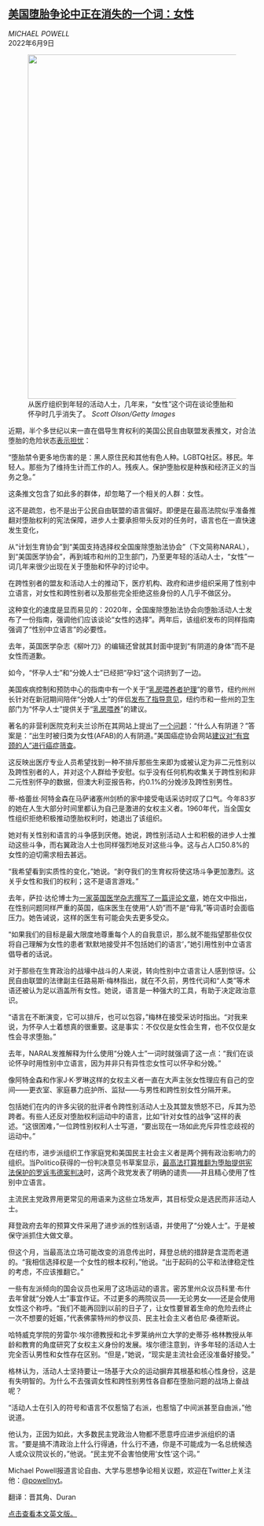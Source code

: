 <!--1654769222000-->
[美国堕胎争论中正在消失的一个词：女性](https://cn.nytimes.com/usa/20220609/women-gender-aclu-abortion/)
------

<address>MICHAEL POWELL</address><time pudate="2022-06-09 05:48:16" datetime="2022-06-09 05:48:16">2022年6月9日</time><figure><img src="https://images.weserv.nl/?url=static01.nyt.com/images/2022/06/02/us/00pregnant-people-1/merlin_156699216_3061a3e6-d341-4f5d-81a4-c635113ef1cc-master1050.jpg" width="1050" height="700"><figcaption>从医疗组织到年轻的活动人士，几年来，“女性”这个词在谈论堕胎和怀孕时几乎消失了。 <cite>Scott Olson/Getty Images</cite></figcaption></figure><section><p>近期，半个多世纪以来一直在倡导生育权利的美国公民自由联盟发表推文，对合法堕胎的危险状态<a rel="noopener noreferrer" target="_blank" href="https://twitter.com/ACLU/status/1524431029473316866">表示担忧</a>：</p><p>“堕胎禁令更多地伤害的是：黑人原住民和其他有色人种。LGBTQ社区。移民。年轻人。那些为了维持生计而工作的人。残疾人。保护堕胎权是种族和经济正义的当务之急。”</p><p>这条推文包含了如此多的群体，却忽略了一个相关的人群：女性。</p><p>这不是疏忽，也不是出于公民自由联盟的语言偏好。即便是在最高法院似乎准备推翻对堕胎权利的宪法保障，进步人士要承担带头反对的任务时，语言也在一直快速发生变化，</p><p>从“计划生育协会”到“美国支持选择权全国废除堕胎法协会”（下文简称NARAL），到“美国医学协会”，再到城市和州的卫生部门，乃至更年轻的活动人士，“女性”一词几年来很少出现在关于堕胎和怀孕的讨论中。</p><p>在跨性别者的盟友和活动人士的推动下，医疗机构、政府和进步组织采用了性别中立语言，对女性和跨性别者以及那些完全拒绝这些身份的人几乎不做区分。</p><p>这种变化的速度是显而易见的：2020年，全国废除堕胎法协会向堕胎活动人士发布了一份指南，强调他们应该谈论“女性的选择”。两年后，该组织发布的同样指南强调了“性别中立语言”的必要性。</p><p>去年，英国医学杂志《柳叶刀》的编辑还曾就其封面中提到“有阴道的身体”而不是女性而道歉。</p><p>如今，“怀孕人士”和“分娩人士”已经把“孕妇”这个词挤到了一边。</p><p>美国疾病控制和预防中心的指南中有一个关于“<a rel="noopener noreferrer" target="_blank" href="https://www.cdc.gov/coronavirus/2019-ncov/hcp/care-for-breastfeeding-people.html">乳房喂养者护理</a>”的章节，纽约州州长针对在新冠期间陪伴“分娩人士”的伴侣<a rel="noopener noreferrer" target="_blank" href="https://www.health.ny.gov/professionals/hospital_administrator/letters/2020/docs/dal_20-15_hosp_letter.pdf">发布了指导意见</a>，纽约市和一些州的卫生部门为“怀孕人士”提供关于“<a rel="noopener noreferrer" target="_blank" href="https://doh.wa.gov/you-and-your-family/lactation">乳房喂养</a>”的建议。</p><p>著名的非营利医院克利夫兰诊所在其网站上提出了<a rel="noopener noreferrer" target="_blank" href="https://my.clevelandclinic.org/health/body/22469-vagina">一个问题</a>：“什么人有阴道？”答案是：“出生时被归类为女性(AFAB)的人有阴道。”美国癌症协会网站<a rel="noopener noreferrer" target="_blank" href="https://www.cancer.org/cancer/cervical-cancer/cervical-cancer-quiz.html">建议对“有宫颈的人”进行癌症筛查</a>。</p><p>这反映出医疗专业人员希望找到一种不排斥那些生来即为或被认定为非二元性别以及跨性别者的人，并对这个人群给予安慰。似乎没有任何机构收集关于跨性别和非二元性别怀孕的数据，但澳大利亚报告称，约0.1%的分娩涉及跨性别男性。</p><p>蒂-格蕾丝·阿特金森在马萨诸塞州剑桥的家中接受电话采访时叹了口气。今年83岁的她在人生大部分时间里都认为自己是激进的女权主义者。1960年代，当全国女性组织拒绝积极推动堕胎权利时，她退出了该组织。</p><p>她对有关性别和语言的斗争感到厌倦。她说，跨性别活动人士和积极的进步人士推动这些斗争，而右翼政治人士也同样强烈地反对这些斗争。这与占人口50.8%的女性的迫切需求相去甚远。</p><p>“我希望看到实质性的变化，”她说。“剥夺我们的生育权将使这场斗争更加激烈。这关乎女性和我们的权利；这不是语言游戏。”</p><p>去年，萨拉·达伦博士为<a rel="noopener noreferrer" target="_blank" href="https://pmj.bmj.com/content/97/1150/483">一家英国医学杂志撰写了一篇评论文章</a>，她在文中指出，在性别问题同样严重的英国，临床医生在使用“人奶”而不是“母乳”等词语时会面临压力。她告诫说，这样的医生有可能会失去更多受众。</p><p>“如果我们的目标是最大限度地尊重每个人的自我意识，那么就不能指望那些仅仅将自己理解为女性的患者‘默默地接受并不包括她们的语言’，”她引用性别中立语言倡导者的话说。</p><p>对于那些在生育政治的战壕中战斗的人来说，转向性别中立语言让人感到惊讶。公民自由联盟的法律副主任路易斯·梅林指出，就在不久前，男性代词和“人类”等术语还被认为足以涵盖所有女性。她说，语言是一种强大的工具，有助于决定政治意识。</p><p>“语言在不断演变，它可以排斥，也可以包容，”梅林在接受采访时指出。“对我来说，为怀孕人士着想真的很重要。这是事实：不仅仅是女性会生育，也不仅仅是女性会寻求堕胎。”</p><p>去年，NARAL发推解释为什么使用“分娩人士”一词时就强调了这一点：“我们在谈论怀孕时用性别中立语言，因为并非只有异性恋女性可以怀孕和分娩。”</p><p>像阿特金森和作家J·K·罗琳这样的女权主义者一直在大声主张女性理应有自己的空间——更衣室、家庭暴力庇护所、监狱——与男性和跨性别女性分隔开来。</p><p>包括她们在内的许多尖锐的批评者令跨性别活动人士及其盟友愤怒不已，斥其为恐跨者。有些人还反对堕胎权利运动中的语言，比如“针对女性的战争”这样的表述。“这很困难，”一位跨性别权利人士写道，“要出现在一场如此充斥异性恋歧视的运动中。”</p><p>在纽约市，进步派组织工作家庭党和美国民主社会主义者是两个拥有政治影响力的组织。当Politico获得的一份判决意见书草案显示，<a href="https://www.nytimes.com/live/2022/05/02/us/roe-v-wade-abortion-supreme-court/roe-v-wade-abortion-supreme-court?smid=url-share">最高法打算推翻为堕胎提供宪法保护的罗诉韦德案判决</a>时，这两个政党发表了明确的谴责——并且精心使用了性别中立语言。</p><p>主流民主党政界用更常见的用语来为这些立场发声，其目标受众是选民而非活动人士。</p><p>拜登政府去年的预算文件采用了进步派的性别话语，并使用了“分娩人士”。于是被保守派抓住大做文章。</p><p>但这个月，当最高法立场可能改变的消息传出时，拜登总统的措辞是含混而老道的。“我相信选择权是一个女性的根本权利，”他说。“出于起码的公平和法律稳定性的考虑，不应该推翻它。”</p><p>一些有左派倾向的国会议员也采用了这场运动的语言。密苏里州众议员科里·布什去年曾就“分娩人士”事宜作证。不过更多的两院议员——无论男女——还是会使用女性这个称呼。“我们不能再回到以前的日子了，让女性要冒着生命的危险去终止一次不想要的妊娠，”代表佛蒙特州的参议员、民主社会主义者伯尼·桑德斯说。</p><p>哈特威克学院的劳雷尔·埃尔德教授和北卡罗莱纳州立大学的史蒂芬·格林教授从年龄和教育的角度研究了女权主义身份的发展。埃尔德注意到，许多年轻的活动人士完全否认男性和女性存在区别。“但是，”她说，“现实是主流社会还没准备好接受。”</p><p>格林认为，活动人士坚持要让一场基于大众的运动摒弃其根基和核心性身份，这是有失明智的。为什么不去强调女性和跨性别男性各自都在堕胎问题的战场上奋战呢？</p><p>“活动人士在引入的符号和语言不仅惹恼了右派，也惹恼了中间派甚至自由派，”他说道。</p><p>他认为，正因为如此，大多数民主党政治人物都不愿意呼应进步派组织的语言。“要是搞不清政治上什么行得通，什么行不通，你是不可能成为一名总统候选人或众议院议长的，”他说。“民主党不会害怕使用‘女性’这个词。”</p></section><footer><p>Michael Powell报道言论自由、大学与思想争论相关议题，欢迎在Twitter上关注他：<a rel="nofollow" target="_blank" href="https://twitter.com/powellnyt">@powellnyt</a>。</p><p>翻译：晋其角、Duran</p><p><a rel="nofollow" target="_blank" href="https://www.nytimes.com/2022/06/08/us/women-gender-aclu-abortion.html">点击查看本文英文版。</a></p></footer>
